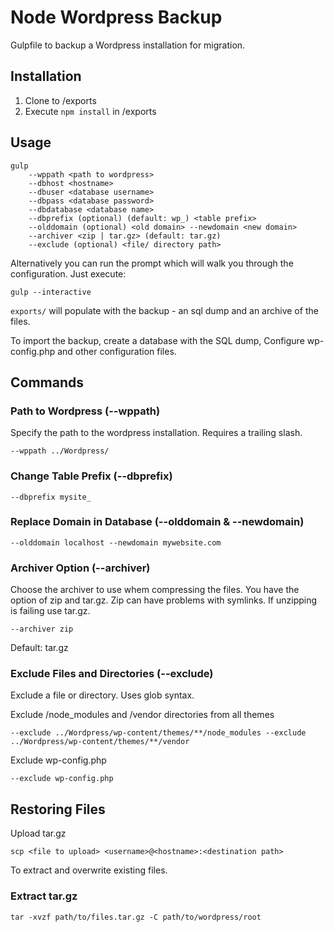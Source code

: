 # Node Wordpress Backup
Gulpfile to backup a Wordpress installation for migration.

## Installation
1. Clone to /exports
2. Execute `npm install` in /exports

## Usage
```ssh
gulp
    --wppath <path to wordpress>
    --dbhost <hostname>
    --dbuser <database username>
    --dbpass <database password>
    --dbdatabase <database name>
    --dbprefix (optional) (default: wp_) <table prefix>
    --olddomain (optional) <old domain> --newdomain <new domain>
    --archiver <zip | tar.gz> (default: tar.gz)
    --exclude (optional) <file/ directory path>
```

Alternatively you can run the prompt which will walk you through the configuration. Just execute:
```ssh
gulp --interactive
```

`exports/` will populate with the backup - an sql dump and an archive of the files.

To import the backup, create a database with the SQL dump, Configure wp-config.php and other configuration files.

## Commands

### Path to Wordpress (--wppath)
Specify the path to the wordpress installation. Requires a trailing slash.
```ssh
--wppath ../Wordpress/
```

### Change Table Prefix (--dbprefix)
```ssh
--dbprefix mysite_
```

### Replace Domain in Database (--olddomain & --newdomain)
```ssh
--olddomain localhost --newdomain mywebsite.com
```

### Archiver Option (--archiver)
Choose the archiver to use whem compressing the files. You have the option of zip and tar.gz. Zip can have problems with symlinks. If unzipping is failing use tar.gz.
```ssh
--archiver zip
```
Default: tar.gz

### Exclude Files and Directories (--exclude)
Exclude a file or directory. Uses glob syntax.

Exclude /node_modules and /vendor directories from all themes
```ssh
--exclude ../Wordpress/wp-content/themes/**/node_modules --exclude ../Wordpress/wp-content/themes/**/vendor
```

Exclude wp-config.php
```ssh
--exclude wp-config.php
```

## Restoring Files
Upload tar.gz
```ssh
scp <file to upload> <username>@<hostname>:<destination path>
```
To extract and overwrite existing files.
### Extract tar.gz
```ssh
tar -xvzf path/to/files.tar.gz -C path/to/wordpress/root
```